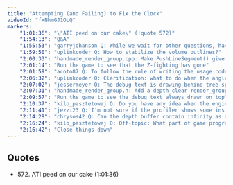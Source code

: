 ```yaml
---
title: "Attempting (and Failing) to Fix the Clock"
videoId: "fxNhmGJ1OLQ"
markers:
    "1:01:36": "\"ATI peed on our cake\" (!quote 572)"
    "1:54:13": "Q&A"
    "1:55:53": "garryjohanson Q: While we wait for other questions, have you had a good experience with gdb?"
    "1:59:50": "uplinkcoder Q: How to stabilize the volume outlines?"
    "2:00:33": "handmade_render_group.cpp: Make PushLineSegment() give the debug line segments some ZBias"
    "2:01:14": "Run the game to see that the Z-fighting has gone"
    "2:01:59": "acoto87 Q: To follow the rule of writing the usage code first, don't believe that the project is at a point where it is better to advance in the game now, and when the game needs more engine features, then go and implement them?"
    "2:06:32": "uplinkcoder Q: Clarification: what to do when the angles are too close together?"
    "2:07:02": "jessermeyer Q: The debug text is drawing behind tree sprites, by the way"
    "2:07:31": "handmade_render_group.h: Add a depth_clear render_group_entry_type and introduce PushDepthClear() for DEBUGStart() to call"
    "2:09:57": "Run the game to see the debug text always drawn on top"
    "2:10:37": "kilo_pasztetowej Q: Do you have any idea when the engine layer will be finished, and you move to just gameplay programming?"
    "2:11:41": "jezzi23 Q: I'm not sure if the profiler shows some insightful information about CPU cache hit / miss rates. How might you implement something like that?"
    "2:14:28": "chrysos42 Q: Can the depth buffer contain infinity as a floating point value?"
    "2:16:24": "kilo_pasztetowej Q: Off-topic: What part of game programming do you enjoy the most? Engine, gameplay, etc?"
    "2:16:42": "Close things down"
---
```


## Quotes

* 572\. ATI peed on our cake (1:01:36)
